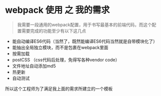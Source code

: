 # webpack 使用 之 我的需求

>我需要一段通用的webpack配置，用于书写最基本的前端代码，而这个配置需要完成的功能至少有以下这几点

- 能自动编译ES6代码（当然了，既然能编译ES6代码当然就是自带模块化了）
- 能抽出全局独立模块，而不是包裹在webpack里面
- 按需加载
- postCSS （css代码后处理，免得写各种vendor code）
- 文件地址自动添加md5
- 热更新
- 自动测试

所以这个工程师为了满足我上面的需求所建立的一个模板
